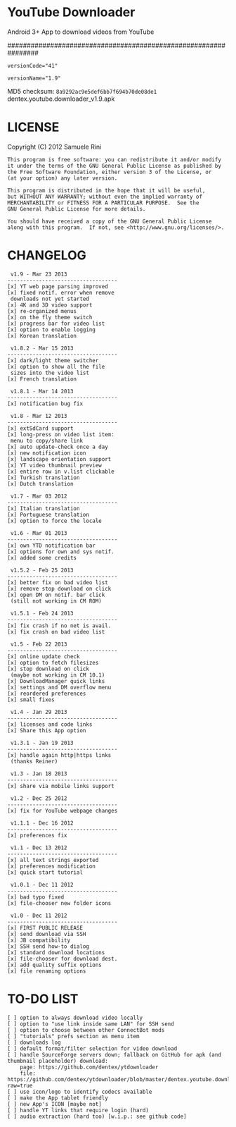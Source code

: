 YouTube Downloader
================================================================

Android 3+ App to download videos from YouTube

################################################################

`versionCode="41"`

`versionName="1.9"`

MD5 checksum: `8a9292ac9e5def6bb7f694b70de08de1` dentex.youtube.downloader_v1.9.apk

LICENSE
================================================================
Copyright (C) 2012  Samuele Rini

    This program is free software: you can redistribute it and/or modify
    it under the terms of the GNU General Public License as published by
    the Free Software Foundation, either version 3 of the License, or
    (at your option) any later version.

    This program is distributed in the hope that it will be useful,
    but WITHOUT ANY WARRANTY; without even the implied warranty of
    MERCHANTABILITY or FITNESS FOR A PARTICULAR PURPOSE.  See the
    GNU General Public License for more details.

    You should have received a copy of the GNU General Public License
    along with this program.  If not, see <http://www.gnu.org/licenses/>.


CHANGELOG
================================================================
    
     v1.9 - Mar 23 2013 
    ----------------------------------- 
    [x] YT web page parsing improved 
    [x] fixed notif. error when remove 
     downloads not yet started 
    [x] 4K and 3D video support 
    [x] re-organized menus 
    [x] on the fly theme switch 
    [x] progress bar for video list 
    [x] option to enable logging 
    [x] Korean translation 
     
     v1.8.2 - Mar 15 2013 
    ----------------------------------- 
    [x] dark/light theme switcher 
    [x] option to show all the file 
     sizes into the video list 
    [x] French translation 
     
     v1.8.1 - Mar 14 2013 
    ----------------------------------- 
    [x] notification bug fix 
     
     v1.8 - Mar 12 2013 
    ----------------------------------- 
    [x] extSdCard support 
    [x] long-press on video list item: 
     menu to copy/share link 
    [x] auto update-check once a day 
    [x] new notification icon 
    [x] landscape orientation support 
    [x] YT video thumbnail preview 
    [x] entire row in v.list clickable 
    [x] Turkish translation 
    [x] Dutch translation 
     
     v1.7 - Mar 03 2012 
    ----------------------------------- 
    [x] Italian translation 
    [x] Portuguese translation 
    [x] option to force the locale 
     
     v1.6 - Mar 01 2013 
    ----------------------------------- 
    [x] own YTD notification bar 
    [x] options for own and sys notif. 
    [x] added some credits 
     
     v1.5.2 - Feb 25 2013 
    ----------------------------------- 
    [x] better fix on bad video list 
    [x] remove stop download on click 
    [x] open DM on notif. bar click 
     (still not working in CM ROM) 
     
     v1.5.1 - Feb 24 2013 
    ----------------------------------- 
    [x] fix crash if no net is avail. 
    [x] fix crash on bad video list 
     
     v1.5 - Feb 22 2013 
    ----------------------------------- 
    [x] online update check 
    [x] option to fetch filesizes 
    [x] stop download on click 
     (maybe not working in CM 10.1) 
    [x] DownloadManager quick links 
    [x] settings and DM overflow menu 
    [x] reordered preferences 
    [x] small fixes 
     
     v1.4 - Jan 29 2013 
    ----------------------------------- 
    [x] licenses and code links 
    [x] Share this App option 
     
     v1.3.1 - Jan 19 2013 
    ----------------------------------- 
    [x] handle again http|https links 
     (thanks Reiner) 
     
     v1.3 - Jan 18 2013 
    ----------------------------------- 
    [x] share via mobile links support 
     
     v1.2 - Dec 25 2012 
    ----------------------------------- 
    [x] fix for YouTube webpage changes 
     
     v1.1.1 - Dec 16 2012 
    ----------------------------------- 
    [x] preferences fix 
     
     v1.1 - Dec 13 2012 
    ----------------------------------- 
    [x] all text strings exported 
    [x] preferences modification 
    [x] quick start tutorial 
     
     v1.0.1 - Dec 11 2012 
    ----------------------------------- 
    [x] bad typo fixed 
    [x] file-chooser new folder icons 
     
     v1.0 - Dec 11 2012 
    ----------------------------------- 
    [x] FIRST PUBLIC RELEASE 
    [x] send download via SSH 
    [x] JB compatibility 
    [x] SSH send how-to dialog 
    [x] standard download locations 
    [x] file-chooser for download dest. 
    [x] add quality suffix options 
    [x] file renaming options

TO-DO LIST
================================================================

    [ ] option to always download video locally
    [ ] option to "use link inside same LAN" for SSH send
    [ ] option to choose between other ConnectBot mods
    [ ] "tutorials" prefs section as menu item
    [ ] downloads log    
    [ ] default format/filter selection for video download
    [ ] handle SourceForge servers down; fallback on GitHub for apk (and thumbnail placeholder) download:
	    page: https://github.com/dentex/ytdownloader
	    file: https://github.com/dentex/ytdownloader/blob/master/dentex.youtube.downloader_v.*.apk?raw=true
    [ ] use icon/logo to identify codecs available
    [ ] make the App tablet friendly
    [ ] new App's ICON [maybe not]
    [ ] handle YT links that require login (hard)
    [ ] audio extraction (hard too) [w.i.p.: see github code]
